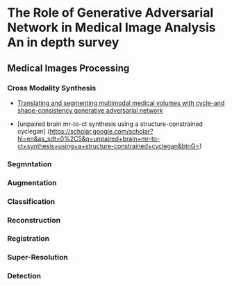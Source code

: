 # The Role of Generative Adversarial Network in Medical Image Analysis An in depth survey

##  Medical Images Processing

### Cross Modality Synthesis
* [Translating and segmenting multimodal medical volumes with cycle-and shape-consistency generative adversarial network](https://scholar.google.com/scholar?hl=en&as_sdt=0%2C5&q=Translating+and+segmenting+multimodal+medical+volumes+with+cycle-and+shape-consistency+generative+adversarial+network&btnG=) 

* [unpaired brain mr-to-ct synthesis using a structure-constrained cyclegan] (https://scholar.google.com/scholar?hl=en&as_sdt=0%2C5&q=unpaired+brain+mr-to-ct+synthesis+using+a+structure-constrained+cyclegan&btnG=)

### Segmntation 

### Augmentation 

### Classification

### Reconstruction

### Registration

### Super-Resolution

### Detection
